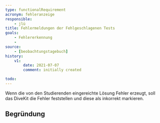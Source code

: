 ```yaml
---
type: functionalRequirement
acronym: fehleranzeige
responsible: 
    - jlü
title: Fehlermeldungen der Fehlgeschlagenen Tests
goals: 
    - Fehlererkennung
    -
source:
    - [beobachtungstagebuch]
history:
    v1:
        date: 2021-07-07
        comment: initially created

todo: 
---
```


Wenn die von den Studierenden eingereichte Lösung Fehler erzeugt, soll das DiveKit die Fehler feststellen und diese als inkorrekt markieren.


## Begründung
